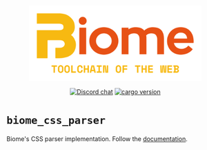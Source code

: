 <p align="center">
	<img alt="Biome - Toolchain of the web" width="400" src="https://raw.githubusercontent.com/biomejs/resources/main/biome-logo-slogan.svg"/>
</p>

<div align="center">

[![Discord chat][discord-badge]][discord-url]
[![cargo version][cargo-badge]][cargo-url]

[discord-badge]: https://badgen.net/discord/online-members/BypW39g6Yc?icon=discord&label=discord&color=green
[discord-url]: https://discord.gg/BypW39g6Yc
[cargo-badge]: https://badgen.net/crates/v/biome_css_parser?&color=green
[cargo-url]: https://crates.io/crates/biome_css_parser/

</div>

# `biome_css_parser`

Biome's CSS parser implementation. Follow the [documentation](https://docs.rs/biome_css_parser/latest).
